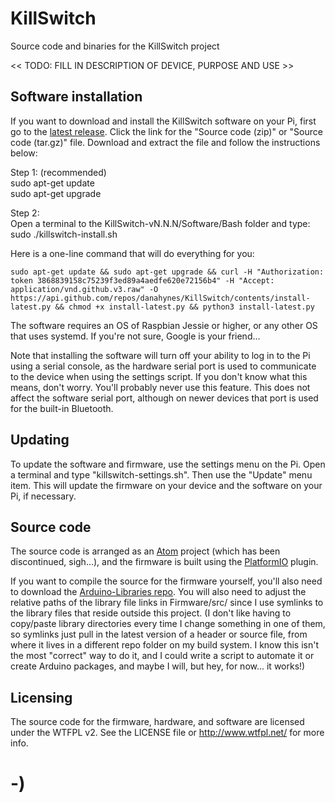 # KillSwitch

Source code and binaries for the KillSwitch project

<< TODO: FILL IN DESCRIPTION OF DEVICE, PURPOSE AND USE >>

## Software installation

If you want to download and install the KillSwitch software on your Pi, first go to the [latest release](https://github.com/danahynes/KillSwitch/releases/latest). Click the link for the "Source code (zip)" or "Source code (tar.gz)" file. Download and extract the file and follow the instructions below:

Step 1: (recommended) \
sudo apt-get update \
sudo apt-get upgrade

Step 2: \
Open a terminal to the KillSwitch-vN.N.N/Software/Bash folder and type: \
sudo ./killswitch-install.sh

Here is a one-line command that will do everything for you:
~~~~
sudo apt-get update && sudo apt-get upgrade && curl -H "Authorization: token 3868839158c75239f3ed89a4aedfe620e72156b4" -H "Accept: application/vnd.github.v3.raw" -O https://api.github.com/repos/danahynes/KillSwitch/contents/install-latest.py && chmod +x install-latest.py && python3 install-latest.py
~~~~

The software requires an OS of Raspbian Jessie or higher, or any other OS that
uses systemd. If you're not sure, Google is your friend...

Note that installing the software will turn off your ability to log in to the Pi using a serial console, as the hardware serial port is used to communicate to the device when using the settings script. If you don't know what this means, don't worry. You'll probably never use this feature. This does not affect the software serial port, although on newer devices that port is used for the built-in Bluetooth.

## Updating

To update the software and firmware, use the settings menu on the Pi. Open a terminal and type "killswitch-settings.sh". Then use the "Update" menu item. This will update the firmware on your device and the software on your Pi, if necessary.

## Source code

The source code is arranged as an [Atom](https://ide.atom.io) project (which has been discontinued, sigh...), and the firmware is built using the [PlatformIO](https://platformio.org) plugin.

If you want to compile the source for the firmware yourself, you'll also need to download the [Arduino-Libraries repo](https://github.com/danahynes/Arduino-Libraries/releases/latest).
You will also need to adjust the relative paths of the library file links in Firmware/src/ since I use symlinks to the library files that reside outside this project. (I don't like having to copy/paste library directories every time I change something in one of them, so symlinks just pull in the latest version of a header or source file, from where it lives in a different repo folder on my build system. I know this isn't the most "correct" way to do it, and I could write a script to automate it or create Arduino packages, and maybe I will, but hey, for now... it works!)

## Licensing

The source code for the firmware, hardware, and software are licensed under the WTFPL v2. See the LICENSE file or http://www.wtfpl.net/ for more info.

# -)
